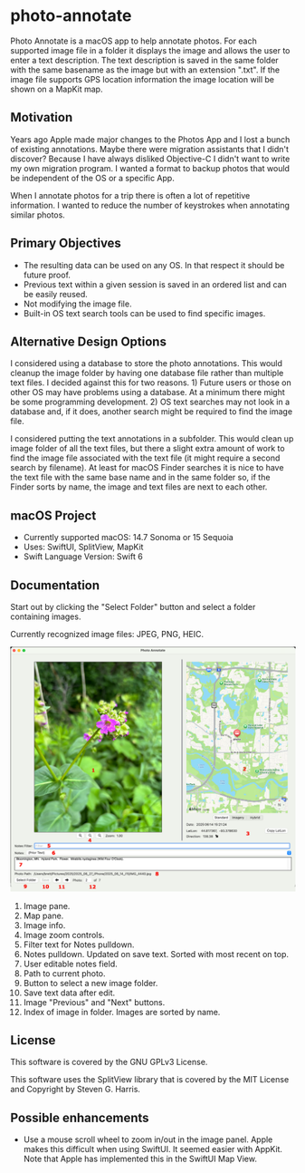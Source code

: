 # photo-annotate

Photo Annotate is a macOS app to help annotate photos.  For each supported image
file in a folder it displays the image and allows the user to enter a text
description.  The text description is saved in the same folder with the same
basename as the image but with an extension ".txt".  If the image file supports
GPS location information the image location will be shown on a MapKit map.

## Motivation

Years ago Apple made major changes to the Photos App and I lost a bunch of
existing annotations.  Maybe there were migration assistants that I didn't
discover?  Because I have always disliked Objective-C I didn't want to write my
own migration program.  I wanted a format to backup photos that would be
independent of the OS or a specific App.

When I annotate photos for a trip there is often a lot of repetitive
information.  I wanted to reduce the number of keystrokes when annotating
similar photos.

## Primary Objectives

- The resulting data can be used on any OS.  In that respect it should be
   future proof.
- Previous text within a given session is saved in an ordered list and can be
   easily reused.
- Not modifying the image file.
- Built-in OS text search tools can be used to find specific images.

## Alternative Design Options

I considered using a database to store the photo annotations.  This would
cleanup the image folder by having one database file rather than multiple text
files.  I decided against this for two reasons.  1) Future users or those on
other OS may have problems using a database.  At a minimum there might be some
programming development.  2) OS text searches may not look in a database and, if
it does, another search might be required to find the image file.

I considered putting the text annotations in a subfolder.  This would clean
up image folder of all the text files, but there a slight extra amount of work
to find the image file associated with the text file (it might require a second
search by filename).  At least for macOS Finder searches it is nice to have
the text file with the same base name and in the same folder so, if the Finder
sorts by name, the image and text files are next to each other.

## macOS Project

- Currently supported macOS: 14.7 Sonoma or 15 Sequoia
- Uses: SwiftUI, SplitView, MapKit
- Swift Language Version: Swift 6

## Documentation

Start out by clicking the "Select Folder" button and select a folder containing
images.

Currently recognized image files: JPEG, PNG, HEIC.

![screenshot](photo_annotate_doc.png)

1) Image pane.
2) Map pane.
3) Image info.
4) Image zoom controls.
5) Filter text for Notes pulldown.
6) Notes pulldown.  Updated on save text.  Sorted with most recent on top.
7) User editable notes field.
8) Path to current photo.
9) Button to select a new image folder.
10) Save text data after edit.
11) Image "Previous" and "Next" buttons.
12) Index of image in folder.  Images are sorted by name.

## License

This software is covered by the GNU GPLv3 License.

This software uses the SplitView library that is covered by the MIT License
and Copyright by Steven G. Harris.

## Possible enhancements

- Use a mouse scroll wheel to zoom in/out in the image panel.  Apple makes this difficult
when using SwiftUI.  It seemed easier with AppKit.  Note that Apple has implemented this
in the SwiftUI Map View.
